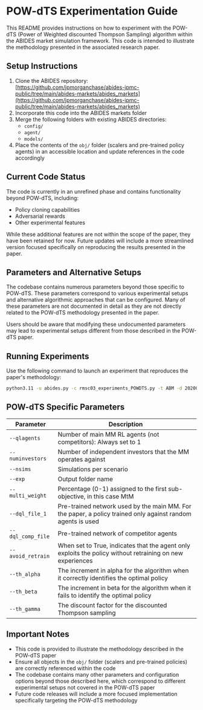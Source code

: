# POW-dTS Experimentation Guide

This README provides instructions on how to experiment with the POW-dTS (Power of Weighted discounted Thompson Sampling) algorithm within the ABIDES market simulation framework. This code is intended to illustrate the methodology presented in the associated research paper.

## Setup Instructions

1. Clone the ABIDES repository: [https://github.com/jpmorganchase/abides-jpmc-public/tree/main/abides-markets/abides_markets](https://github.com/jpmorganchase/abides-jpmc-public/tree/main/abides-markets/abides_markets)
2. Incorporate this code into the ABIDES markets folder
3. Merge the following folders with existing ABIDES directories:
   - `config/`
   - `agent/`
   - `models/`
4. Place the contents of the `obj/` folder (scalers and pre-trained policy agents) in an accessible location and update references in the code accordingly

## Current Code Status

The code is currently in an unrefined phase and contains functionality beyond POW-dTS, including:
- Policy cloning capabilities
- Adversarial rewards
- Other experimental features

While these additional features are not within the scope of the paper, they have been retained for now. Future updates will include a more streamlined version focused specifically on reproducing the results presented in the paper.

## Parameters and Alternative Setups

The codebase contains numerous parameters beyond those specific to POW-dTS. These parameters correspond to various experimental setups and alternative algorithmic approaches that can be configured. Many of these parameters are not documented in detail as they are not directly related to the POW-dTS methodology presented in the paper.

Users should be aware that modifying these undocumented parameters may lead to experimental setups different from those described in the POW-dTS paper.

## Running Experiments

Use the following command to launch an experiment that reproduces the paper's methodology:

```bash
python3.11 -u abides.py -c rmsc03_experiments_POWDTS.py -t ABM -d 20200603 --qlagents=1 --numinvestors=50 --nsims=80 --exp exp_thompson --hedges=1 --multi_weight=0.9 --dql_file_1 '/obj/pretrained_policies/policy0.pkl' --dql_comp_file_1 '/obj/pretrained_policies/policy0.pkl' --avoid_retrain=True --th_alpha=1 --th_beta=1 --th_gamma=0.85 --round_exp=1
```

## POW-dTS Specific Parameters

| Parameter | Description |
|-----------|-------------|
| `--qlagents` | Number of main MM RL agents (not competitors): Always set to 1 |
| `--numinvestors` | Number of independent investors that the MM operates against |
| `--nsims` | Simulations per scenario |
| `--exp` | Output folder name |
| `--multi_weight` | Percentage (0-1) assigned to the first sub-objective, in this case MtM |
| `--dql_file_1` | Pre-trained network used by the main MM. For the paper, a policy trained only against random agents is used |
| `--dql_comp_file` | Pre-trained network of competitor agents |
| `--avoid_retrain` | When set to True, indicates that the agent only exploits the policy without retraining on new experiences |
| `--th_alpha` | The increment in alpha for the algorithm when it correctly identifies the optimal policy |
| `--th_beta` | The increment in beta for the algorithm when it fails to identify the optimal policy |
| `--th_gamma` | The discount factor for the discounted Thompson sampling |

## Important Notes

- This code is provided to illustrate the methodology described in the POW-dTS paper
- Ensure all objects in the `obj/` folder (scalers and pre-trained policies) are correctly referenced within the code
- The codebase contains many other parameters and configuration options beyond those described here, which correspond to different experimental setups not covered in the POW-dTS paper
- Future code releases will include a more focused implementation specifically targeting the POW-dTS methodology